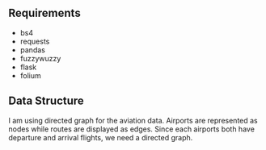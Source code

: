 ## Requirements

- bs4
- requests
- pandas
- fuzzywuzzy
- flask
- folium

## Data Structure

I am using directed graph for the aviation data. Airports are represented as nodes while routes are displayed as edges. Since each airports both have departure and arrival flights, we need a directed graph.